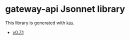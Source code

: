 # gateway-api Jsonnet library

This library is generated with [`k8s`](https://github.com/jsonnet-libs/k8s).

- [v0.7.1](v0.7.1/README.md)
